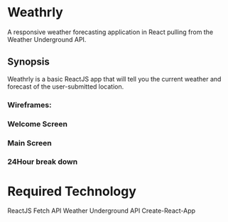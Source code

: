 # Weathrly

A responsive weather forecasting application in React pulling from the Weather Underground API.

## Synopsis
Weathrly is a basic ReactJS app that will tell you the current weather and forecast of the user-submitted location.


### Wireframes: 


### Welcome Screen



### Main Screen


### 24Hour break down



# Required Technology
ReactJS
Fetch API
Weather Underground API
Create-React-App
